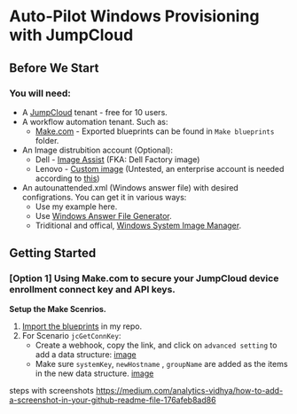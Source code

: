 # Auto-Pilot Windows Provisioning with JumpCloud
## Before We Start
### You will need:
* A [JumpCloud](https://jumpcloud.com/) tenant - free for 10 users.
* A workflow automation tenant. Such as: 
  * [Make.com](https://us1.make.com/) - Exported blueprints can be found in `Make blueprints` folder.
* An Image distrubition account (Optional):
  * Dell - [Image Assist](https://techdirect.dell.com/Portal/DellImageAssist.aspx) (FKA: Dell Factory image)
  * Lenovo - [Custom image](https://static.lenovo.com/au/services/pdfs/custom-image.pdf) (Untested, an enterprise account is needed according to [this](https://www.lenovo.com/sg/en/services/pc-services/deploy/customization/))
* An autounattended.xml (Windows answer file) with desired configrations. You can get it in various ways:
  * Use my example here.
  * Use [Windows Answer File Generator](https://www.windowsafg.com/win10x86_x64_uefi.html).
  * Triditional and offical, [Windows System Image Manager](https://learn.microsoft.com/en-us/windows-hardware/customize/desktop/wsim/windows-system-image-manager-overview-topics).

## Getting Started

### [Option 1] Using Make.com to secure your JumpCloud device enrollment connect key and API keys. 

**Setup the Make Scenrios.**

1. [Import the blueprints](https://www.make.com/en/help/scenarios/scenario-editor#6---more) in my repo. 
2. For Scenario `jcGetConnKey`:
   * Create a webhook, copy the link, and click on `advanced setting` to add a data structure:
   [image](https://user-images.githubusercontent.com/19852184/194973929-eb96f4b3-fe41-41bc-8a45-b5b7a80bf265.png)
   * Make sure `systemKey`, `newHostname` , `groupName` are added as the items in the new data structure. [image](https://user-images.githubusercontent.com/19852184/194973601-396f1b87-4f2f-4689-940f-a01ceb7637cf.png)

steps with screenshots
https://medium.com/analytics-vidhya/how-to-add-a-screenshot-in-your-github-readme-file-176afeb8ad86